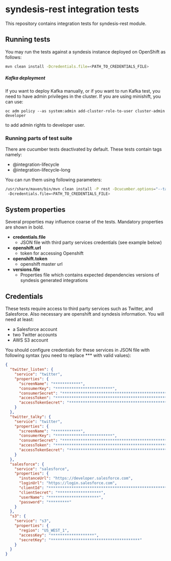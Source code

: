 # syndesis-rest integration tests

This repository contains integration tests for syndesis-rest module.

## Running tests

You may run the tests against a syndesis instance deployed on OpenShift as follows:

```bash
mvn clean install -Dcredentials.file=<PATH_TO_CREDENTIALS_FILE>
```

##### Kafka deployment

If you want to deploy Kafka manually, or if you want to run Kafka test, you need to have admin privileges in the cluster. If you are using minishift, you can use:

```
oc adm policy --as system:admin add-cluster-role-to-user cluster-admin developer
```

to add admin rights to developer user.

### Running parts of test suite

There are cucumber tests deactivated by default. These tests contain tags namely:

 * @integration-lifecycle
 * @integration-lifecycle-long

You can run them using following parameters:

```bash
/usr/share/maven/bin/mvn clean install -P rest -Dcucumber.options="--tags @integrations-lifecycle"
 -Dcredentials.file=<PATH_TO_CREDENTIALS_FILE>
```

## System properties

Several properties may influence coarse of the tests. Mandatory properties are shown in bold.

* **credentials.file**
    * JSON file with third party services credentials (see example below)
* **openshift.url**
    * token for accessing Openshift
* **openshift.token**
    * openshift master url
* **versions.file**
    * Properties file which contains expected dependencies versions of syndesis generated integrations

## Credentials

These tests require access to third party services such as Twitter, and Salesforce. Also necessary are openshift and syndesis information. You will need at least:

* a Salesforce account
* two Twitter accounts
* AWS S3 account

You should configure credentials for these services in JSON file with following syntax (you need to replace *** with valid values):

```json
{
  "twitter_listen": {
    "service": "twitter",
    "properties": {
      "screenName": "************",
      "consumerKey": "*************************",
      "consumerSecret": "**************************************************",
      "accessToken": "**************************************************",
      "accessTokenSecret": "*********************************************"
    }
  },
  "twitter_talky": {
    "service": "twitter",
    "properties": {
      "screenName": "************",
      "consumerKey": "*************************",
      "consumerSecret": "**************************************************",
      "accessToken": "**************************************************",
      "accessTokenSecret": "*********************************************"
    }
  },
  "salesforce": {
    "service": "salesforce",
    "properties": {
      "instanceUrl": "https://developer.salesforce.com",
      "loginUrl": "https://login.salesforce.com",
      "clientId": "*************************************************************************************",
      "clientSecret": "*******************",
      "userName": "**********************",
      "password": "*********"
    }
  },
  "s3": {
    "service": "s3",
    "properties": {
      "region": "US_WEST_1",
      "accessKey": "*******************",
      "secretKey": "***************************************"
    }
  }
}
```
